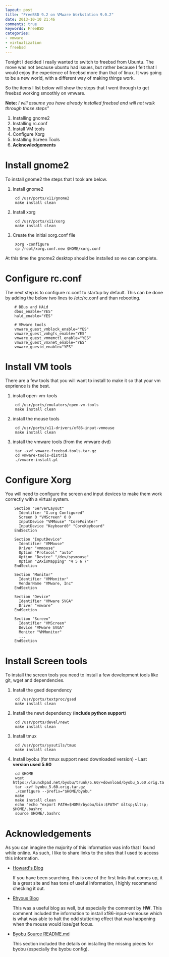 ```yaml
---
layout: post
title: "FreeBSD 9.2 on VMware Workstation 9.0.2"
date: 2013-10-10 21:46
comments: true
keywords: FreeBSD
categories: 
- vmware
- virtualization
- freebsd
---
```


Tonight I decided I really wanted to switch to freebsd from Ubuntu.  The move was not because 
ubuntu had issues, but rather because I felt that I would enjoy the experience of freebsd 
more than that of linux.  It was going to be a new world, with a different way of making things 
work.    

So the items I list below will show the steps that I went through to get freebsd working 
smoothly on vmware.    

**Note:** *I will assume you have already installed freebsd and will not walk through those steps"*

<!-- More -->

1. Installing gnome2
2. Installing rc.conf
3. Install VM tools
4. Configure Xorg
5. Installing Screen Tools
6. **Acknowledgements**

# Install gnome2

To install gnome2 the steps that I took are below.   

1. Install gnome2

        cd /usr/ports/x11/gnome2
        make install clean

2. Install xorg

        cd /usr/ports/x11/xorg
        make install clean

3. Create the initial xorg.conf file

        Xorg -configure
        cp /root/xorg.conf.new $HOME/xorg.conf

At this time the gnome2 desktop should be installed so we can complete.     

# Configure rc.conf

The next step is to configure rc.conf to startup by default.  This can be done by adding 
the below two lines to /etc/rc.conf and than rebooting.   

        # DBus and HALd
        dbus_enable="YES"
        hald_enable="YES"
        
        # VMware tools
        vmware_guest_vmblock_enable="YES"
        vmware_guest_vmhgfs_enable="YES"
        vmware_guest_vmmemctl_enable="YES"
        vmware_guest_vmxnet_enable="YES"
        vmware_guestd_enable="YES"

# Install VM tools

There are a few tools that you will want to install to make it so that your vm exprience 
is the best.    

1. install open-vm-tools
 
        cd /usr/ports/emulators/open-vm-tools
        make install clean

2. install the mouse tools

        cd /usr/ports/x11-drivers/xf86-input-vmmouse
        make install clean

3. install the vmware tools (from the vmware dvd)

        tar -xvf vmware-freebsd-tools.tar.gz
        cd vmware-tools-distrib
        ./vmware-install.pl

# Configure Xorg

You will need to configure the screen and input devices to make them work correctly 
with a virtual system.    


        Section "ServerLayout"
          Identifier "X.org Configured"
          Screen 0 "VMScreen" 0 0
          InputDevice "VMMouse" "CorePointer"
          InputDevice "Keyboard0" "CoreKeyboard" 
        EndSection
        
        Section "InputDevice"
          Identifier "VMMouse"
          Driver "vmmouse"
          Option "Protocol" "auto"
          Option "Device" "/dev/sysmouse"
          Option "ZAxisMapping" "4 5 6 7"
        EndSection
        
        Section "Monitor"
          Identifier "VMMonitor"
          VendorName "VMware, Inc"
        EndSection
        
        Section "Device"
          Identifier "VMware SVGA"
          Driver "vmware"
        EndSection

        Section "Screen"
          Identifier "VMScreen" 
          Device "VMware SVGA"
          Monitor "VMMonitor"
          ...
        EndSection

# Install Screen tools

To install the screen tools you need to install a few development tools like git, 
wget and dependencies.   

1. Install the gsed dependency

        cd /usr/ports/textproc/gsed
        make install clean

2. Install the newt dependency (<b>include python support</b>)

        cd /usr/ports/devel/newt
        make install clean

3. Install tmux

        cd /usr/ports/sysutils/tmux
        make install clean

4. Install byobu (for tmux support need downloaded version) - Last <b>version used 5.60</b>

        cd $HOME
        wget https://launchpad.net/byobu/trunk/5.60/+download/byobu_5.60.orig.tar.gz
        tar -xvf byobu_5.60.orig.tar.gz
        ./configure --prefix="$HOME/byobu"
        make 
        make install clean
        echo "echo "export PATH=$HOME/byobu/bin:$PATH" &ltsp;&ltsp; $HOME/.bashrc
        source $HOME/.bashrc

# Acknowledgements
  
As you can imagine the majority of this information was info that I found while online.
As such, I like to share links to the sites that I used to access this information.    

* [Howard's Blog](http://allstarnix.blogspot.com/2012/08/install-vmware-tools-in-freebsd-9.html)

  If you have been searching, this is one of the first links that comes up, it is a great site 
  and has tons of useful information, I highly recommend checking it out.   

* [Rhyous Blog](http://www.rhyous.com/2012/05/09/installing-vmware-tools-on-freebsd-9-without-xorg/#comment-55356)

  This was a useful blog as well, but especially the comment by **HW**.  This comment included 
  the information to install xf86-input-vmmouse which is what was able to halt the odd stuttering 
  effect that was happening when the mouse would lose/get focus.    

* [Byobu Source README.md](https://github.com/dustinkirkland/byobu)

  This section included the details on installing the missing pieces for byobu 
  (especially the byobu config).  


